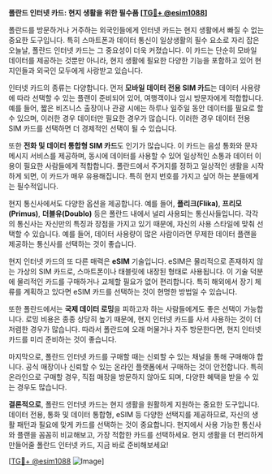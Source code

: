 **폴란드 인터넷 카드: 현지 생활을 위한 필수품 [[TG💪+ @esim1088](https://t.me/s/esim1088)]**

폴란드를 방문하거나 거주하는 외국인들에게 인터넷 카드는 현지 생활에서 빠질 수 없는 중요한 도구입니다. 특히 스마트폰과 데이터 통신이 일상생활의 필수 요소로 자리 잡은 오늘날, 폴란드 인터넷 카드는 그 중요성이 더욱 커졌습니다. 이 카드는 단순히 모바일 데이터를 제공하는 것뿐만 아니라, 현지 생활에 필요한 다양한 기능을 포함하고 있어 현지인들과 외국인 모두에게 사랑받고 있습니다.

인터넷 카드의 종류는 다양합니다. 먼저 **모바일 데이터 전용 SIM 카드**는 데이터 사용량에 따라 선택할 수 있는 플랜이 준비되어 있어, 여행객이나 임시 방문자에게 적합합니다. 예를 들어, 짧은 비즈니스 출장이나 관광 시에는 하루나 일주일 동안 데이터를 필요로 할 수 있으며, 이러한 경우 데이터만 필요한 경우가 많습니다. 이러한 경우 데이터 전용 SIM 카드를 선택하면 더 경제적인 선택이 될 수 있습니다.

또한 **전화 및 데이터 통합형 SIM 카드**도 인기가 많습니다. 이 카드는 음성 통화와 문자 메시지 서비스를 제공하며, 동시에 데이터를 사용할 수 있어 일상적인 소통과 데이터 이용이 필요한 사람들에게 적합합니다. 폴란드에서 주거지를 정하고 일상적인 생활을 시작하게 되면, 이 카드가 매우 유용해집니다. 특히 현지 번호를 가지고 싶어 하는 분들에게는 필수적입니다.

현지 통신사에서도 다양한 옵션을 제공합니다. 예를 들어, **플리크(Flika)**, **프리모(Primus)**, **더블유(Doublo)** 등은 폴란드 내에서 널리 사용되는 통신사들입니다. 각각의 통신사는 자신만의 특징과 장점을 가지고 있기 때문에, 자신의 사용 스타일에 맞춰 선택할 수 있습니다. 예를 들어, 데이터 사용량이 많은 사람이라면 무제한 데이터 플랜을 제공하는 통신사를 선택하는 것이 좋습니다.

현지 인터넷 카드의 또 다른 매력은 **eSIM** 기술입니다. eSIM은 물리적으로 존재하지 않는 가상의 SIM 카드로, 스마트폰이나 태블릿에 내장된 형태로 사용됩니다. 이 기술 덕분에 물리적인 카드를 구매하거나 교체할 필요가 없어 편리합니다. 특히 해외에서 장기 체류를 계획하고 있다면 eSIM 카드를 선택하는 것이 현명한 방법일 수 있습니다.

또한 폴란드에서는 **국제 데이터 로밍**을 피하고자 하는 사람들에게도 좋은 선택이 가능합니다. 로밍 비용은 종종 상당히 높기 때문에, 현지 인터넷 카드를 사서 사용하는 것이 더 저렴한 경우가 많습니다. 따라서 폴란드에 오래 머물거나 자주 방문한다면, 현지 인터넷 카드를 미리 준비하는 것이 좋습니다.

마지막으로, 폴란드 인터넷 카드를 구매할 때는 신뢰할 수 있는 채널을 통해 구매해야 합니다. 공식 매장이나 신뢰할 수 있는 온라인 플랫폼에서 구매하는 것이 안전합니다. 특히 온라인으로 구매할 경우, 직접 매장을 방문하지 않아도 되며, 다양한 혜택을 받을 수 있는 경우도 많습니다.

**결론적으로**, 폴란드 인터넷 카드는 현지 생활을 원활하게 지원하는 중요한 도구입니다. 데이터 전용, 통화 및 데이터 통합형, eSIM 등 다양한 선택지를 제공하므로, 자신의 생활 패턴과 필요에 맞게 카드를 선택하는 것이 중요합니다. 현지에서 사용 가능한 통신사와 플랜을 꼼꼼히 비교해보고, 가장 적합한 카드를 선택하세요. 현지 생활을 더 편리하게 만들어줄 폴란드 인터넷 카드, 지금 바로 준비해보세요! 

[[TG💪+ @esim1088](https://t.me/s/esim1088) ![Image](https://i.postimg.cc/Y0z9fWf4/image.png)]